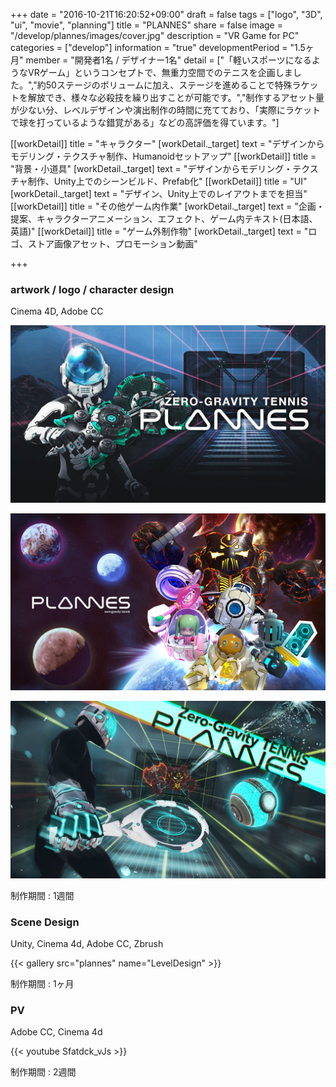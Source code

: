 +++
date = "2016-10-21T16:20:52+09:00"
draft = false
tags = ["logo", "3D", "ui", "movie", "planning"]
title = "PLANNES"
share = false
image = "/develop/plannes/images/cover.jpg"
description = "VR Game for PC"
categories = ["develop"]
information = "true"
developmentPeriod = "1.5ヶ月"
member = "開発者1名 / デザイナー1名"
detail = ["「軽いスポーツになるようなVRゲーム」というコンセプトで、無重力空間でのテニスを企画しました。","約50ステージのボリュームに加え、ステージを進めることで特殊ラケットを解放でき、様々な必殺技を繰り出すことが可能です。","制作するアセット量が少ない分、レベルデザインや演出制作の時間に充てており、「実際にラケットで球を打っているような錯覚がある」などの高評価を得ています。"]

[[workDetail]]
  title = "キャラクター"
  [workDetail._target]
    text = "デザインからモデリング・テクスチャ制作、Humanoidセットアップ"
[[workDetail]]
  title = "背景・小道具"
  [workDetail._target]
    text = "デザインからモデリング・テクスチャ制作、Unity上でのシーンビルド、Prefab化"
[[workDetail]]
  title = "UI"
  [workDetail._target]
    text = "デザイン、Unity上でのレイアウトまでを担当"
[[workDetail]]
  title = "その他ゲーム内作業"
  [workDetail._target]
    text = "企画・提案、キャラクターアニメーション、エフェクト、ゲーム内テキスト(日本語、英語)"
[[workDetail]]
  title = "ゲーム外制作物"
  [workDetail._target]
    text = "ロゴ、ストア画像アセット、プロモーション動画"

+++

### artwork / logo / character design

Cinema 4D, Adobe CC

![](images/cover.jpg)

![](images/plannes_00.jpg)

![](images/plannes_01.jpg)

制作期間 : 1週間

### Scene Design

Unity, Cinema 4d, Adobe CC, Zbrush

{{< gallery src="plannes" name="LevelDesign" >}}

制作期間 : 1ヶ月

### PV

Adobe CC, Cinema 4d

{{< youtube Sfatdck_vJs >}}

制作期間 : 2週間
